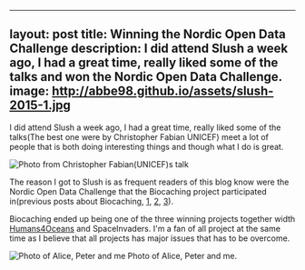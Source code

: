 
---
layout: post
title: Winning the Nordic Open Data Challenge
description: I did attend Slush a week ago, I had a great time, really liked some of the talks and won the Nordic Open Data Challenge.
image: http://abbe98.github.io/assets/slush-2015-1.jpg
---
I did attend Slush a week ago, I had a great time, really liked some of the talks(The best one were by Christopher Fabian UNICEF) meet a lot of people that is both doing interesting things and though what I do is great.

![Photo from Christopher Fabian(UNICEF)s talk](http://abbe98.github.io/assets/slush-2015-1.jpg)

The reason I got to Slush is as frequent readers of this blog know were the Nordic Open Data Challenge that the Biocaching project participated in(previous posts about Biocaching, [1](http://abbe98.github.io/blog/2015/07/01/hack4no/), [2](http://abbe98.github.io/blog/2015/08/17/biocaching/), [3](http://abbe98.github.io/blog/2015/10/25/biocaching-continues/)). 

Biocaching ended up being one of the three winning projects together width [Humans4Oceans](http://www.humansforocean.com/) and SpaceInvaders. I'm a fan of all project at the same time as I believe that all projects has major issues that has to be overcome.

![Photo of Alice, Peter and me](http://abbe98.github.io/assets/slush-2015-1.jpg)
Photo of Alice, Peter and me.